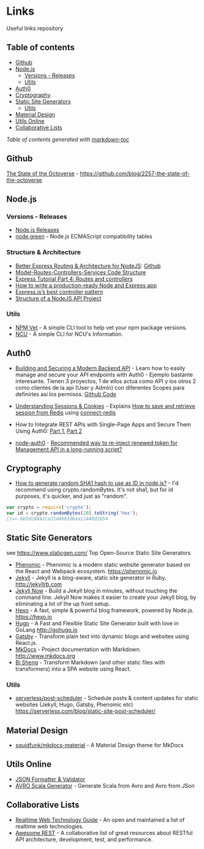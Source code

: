 # Links

Useful links repository

## Table of contents
  * [Github](#github)
  * [Node.js](#nodejs)
    + [Versions - Releases](#versions---releases)
    + [Utils](#utils)
  * [Auth0](#auth0)
  * [Cryptography](#cryptography)
  * [Static Site Generators](#static-site-generators)
    + [Utils](#utils-1)
  * [Material Design](#material-design)
  * [Utils Online](#utils-online)
  * [Collaborative Lists](#collaborative-lists)

*Table of contents generated with [markdown-toc](http://ecotrust-canada.github.io/markdown-toc/)*

## Github

[The State of the Octoverse](https://octoverse.github.com/) - https://github.com/blog/2257-the-state-of-the-octoverse

## Node.js

### Versions - Releases
* [Node.js Releases](https://nodejs.org/es/download/releases/)
* [node.green](http://node.green/) - Node.js ECMAScript compatibility tables

### Structure & Architecture
* [Better Express Routing & Architecture for NodeJS](https://www.caffeinecoding.com/better-express-routing-for-nodejs/): [Github](https://github.com/kelyvin/express-env-example)
* [Model-Routes-Controllers-Services Code Structure](https://riptutorial.com/node-js/example/32332/model-routes-controllers-services-code-structure)
* [Express Tutorial Part 4: Routes and controllers](https://developer.mozilla.org/en-US/docs/Learn/Server-side/Express_Nodejs/routes)
* [How to write a production-ready Node and Express app](https://medium.freecodecamp.org/how-to-write-a-production-ready-node-and-express-app-f214f0b17d8c)
* [Express.js’s best controller pattern](https://medium.com/@juampi92/express-js-best-controller-pattern-ee5bc92cc40)
* [Structure of a NodeJS API Project](https://medium.com/codebase/structure-of-a-nodejs-api-project-cdecb46ef3f8)

### Utils
* [NPM Vet](https://www.npmjs.com/package/npmvet) - A simple CLI tool to help vet your npm package versions.
* [NCU](https://www.npmjs.com/package/ncu) - A simple CLI for NCU's Information.

## Auth0

* [Building and Securing a Modern Backend API](https://scotch.io/tutorials/building-and-securing-a-modern-backend-api) - Learn how to easily manage and secure your API endpoints with Auth0 - Ejemplo bastante interesante. Tienen 3 proyectos, 1 de ellos actua como API y los otros 2 como clientes de la api (User y Admin) con diferentes Scopes para definirles así los permisos. [Github Code](https://github.com/scotch-io/building-and-securing-a-modern-backend-api)

* [Understanding Sessions & Cookies](https://auth0.com/docs/videos/session-and-cookies) - Explains [How to save and retrieve session from Redis](http://stackoverflow.com/questions/14014446/how-to-save-and-retrieve-session-from-redis) using [connect-redis](https://www.npmjs.com/package/connect-redis)

* How to Integrate REST APIs with Single-Page Apps and Secure Them Using Auth0: [Part 1](https://aws.amazon.com/es/blogs/apn/how-to-integrate-rest-apis-with-single-page-apps-and-secure-them-using-auth0-part-1/), [Part 2](https://aws.amazon.com/es/blogs/apn/how-to-integrate-rest-apis-with-single-page-apps-and-secure-them-using-auth0-part-2/)

* [node-auth0](https://github.com/auth0/node-auth0) - [Recommended way to re-inject renewed token for Management API in a long-running script?](https://github.com/auth0/node-auth0/issues/164)

## Cryptography

* [How to generate random SHA1 hash to use as ID in node.js?](http://stackoverflow.com/questions/9407892/how-to-generate-random-sha1-hash-to-use-as-id-in-node-js/14869745#14869745) - I'd recommend using crypto.randomBytes. It's not sha1, but for id purposes, it's quicker, and just as "random".
```javascript
var crypto = require('crypto');
var id = crypto.randomBytes(20).toString('hex');
//=> bb5dc8842ca31d4603d6aa11448d1654
```

## Static Site Generators
see https://www.staticgen.com/ Top Open-Source Static Site Generators

* [Phenomic](https://github.com/MoOx/phenomic) - Phenomic is a modern static website generator based on the React and Webpack ecosystem. https://phenomic.io
* [Jekyll](https://github.com/jekyll/jekyll) - Jekyll is a blog-aware, static site generator in Ruby. http://jekyllrb.com
* [Jekyll Now](https://github.com/barryclark/jekyll-now) - Build a Jekyll blog in minutes, without touching the command line. Jekyll Now makes it easier to create your Jekyll blog, by eliminating a lot of the up front setup.
* [Hexo](https://github.com/hexojs/hexo) - A fast, simple & powerful blog framework, powered by Node.js. https://hexo.io 
* [Hugo](https://github.com/spf13/hugo) - A Fast and Flexible Static Site Generator built with love in GoLang http://gohugo.io
* [Gatsby](https://github.com/gatsbyjs/gatsby) - Transform plain text into dynamic blogs and websites using React.js.
* [MkDocs](https://github.com/mkdocs/mkdocs/) - Project documentation with Markdown. http://www.mkdocs.org
* [Bi Sheng](https://github.com/benjycui/bisheng) - Transform Markdown (and other static files with transformers) into a SPA website using React.

### Utils

* [serverless/post-scheduler](https://github.com/serverless/post-scheduler) - Schedule posts & content updates for static websites (Jekyll, Hugo, Gatsby, Phenomic etc) https://serverless.com/blog/static-site-post-scheduler/

## Material Design

* [squidfunk/mkdocs-material](https://github.com/squidfunk/mkdocs-material) - A Material Design theme for MkDocs

##  Utils Online

* [JSON Formatter & Validator](https://jsonformatter.curiousconcept.com/)
* [AVRO Scala Generator](http://avro4s-ui.landoop.com/) - Generate Scala from Avro and Avro from JSon

## Collaborative Lists

* [Realtime Web Technology Guide](https://github.com/leggetter/realtime-web-technologies-guide) - An open and maintained a list of realtime web technologies.
* [Awesome REST](https://github.com/marmelab/awesome-rest) - A collaborative list of great resources about RESTful API architecture, development, test, and performance.
